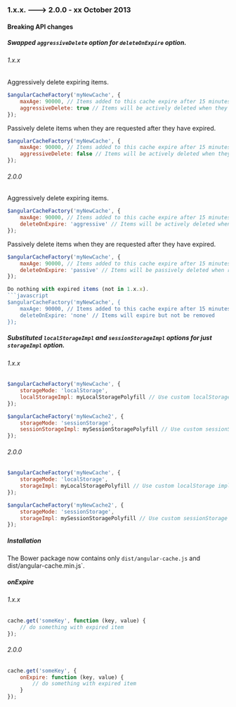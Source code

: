 ### 1.x.x. ---> 2.0.0 - xx October 2013

#### Breaking API changes
##### Swapped `aggressiveDelete` option for `deleteOnExpire` option.

###### 1.x.x
Aggressively delete expiring items.
```javascript
$angularCacheFactory('myNewCache', {
    maxAge: 90000, // Items added to this cache expire after 15 minutes
    aggressiveDelete: true // Items will be actively deleted when they expire
});
```

Passively delete items when they are requested after they have expired.
```javascript
$angularCacheFactory('myNewCache', {
    maxAge: 90000, // Items added to this cache expire after 15 minutes
    aggressiveDelete: false // Items will be actively deleted when they expire
});
```

###### 2.0.0
Aggressively delete expiring items.
```javascript
$angularCacheFactory('myNewCache', {
    maxAge: 90000, // Items added to this cache expire after 15 minutes
    deleteOnExpire: 'aggressive' // Items will be actively deleted when they expire
});
```

Passively delete items when they are requested after they have expired.
```javascript
$angularCacheFactory('myNewCache', {
    maxAge: 90000, // Items added to this cache expire after 15 minutes
    deleteOnExpire: 'passive' // Items will be passively deleted when requested after expiration
});

Do nothing with expired items (not in 1.x.x).
```javascript
$angularCacheFactory('myNewCache', {
    maxAge: 90000, // Items added to this cache expire after 15 minutes
    deleteOnExpire: 'none' // Items will expire but not be removed
});
```

##### Substituted `localStorageImpl` and `sessionStorageImpl` options for just `storageImpl` option.

###### 1.x.x
```javascript
$angularCacheFactory('myNewCache', {
    storageMode: 'localStorage',
    localStorageImpl: myLocalStoragePolyfill // Use custom localStorage implementation
});

$angularCacheFactory('myNewCache2', {
    storageMode: 'sessionStorage',
    sessionStorageImpl: mySessionStoragePolyfill // Use custom sessionStorage implementation
});
```

###### 2.0.0
```javascript
$angularCacheFactory('myNewCache', {
    storageMode: 'localStorage',
    storageImpl: myLocalStoragePolyfill // Use custom localStorage implementation
});

$angularCacheFactory('myNewCache2', {
    storageMode: 'sessionStorage',
    storageImpl: mySessionStoragePolyfill // Use custom sessionStorage implementation
});
```

##### Installation
The Bower package now contains only `dist/angular-cache.js` and dist/angular-cache.min.js`.

##### onExpire

###### 1.x.x
```javascript
cache.get('someKey', function (key, value) {
    // do something with expired item
});
```

###### 2.0.0
```javascript
cache.get('someKey', {
    onExpire: function (key, value) {
        // do something with expired item
    }
});
```